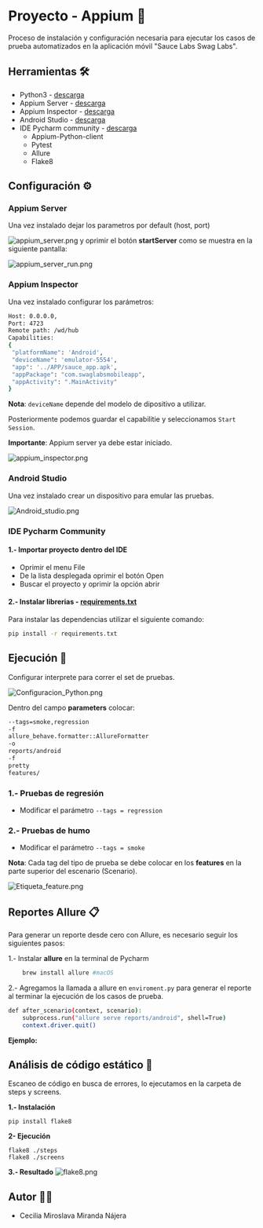 # Proyecto - Appium 📲

Proceso de instalación y configuración necesaria para ejecutar los casos de prueba automatizados en la aplicación móvil "Sauce Labs Swag Labs".

## Herramientas 🛠
* Python3 - [descarga](https://www.python.org/downloads/)
* Appium Server - [descarga](https://github.com/appium/appium-desktop/releases/)
* Appium Inspector - [descarga](https://github.com/appium/appium-inspector/releases)
* Android Studio - [descarga](https://developer.android.com/studio)
* IDE Pycharm community - [descarga](https://www.jetbrains.com/es-es/pycharm/download/?section=mac#section=windows)
     * Appium-Python-client
     * Pytest
     * Allure
     * Flake8
  
## Configuración ⚙️
### Appium Server
Una vez instalado dejar los parametros por default (host, port) 

![appium_server.png](img%2Fappium_server.png)
y oprimir el botón **startServer** como se muestra en la siguiente pantalla:

![appium_server_run.png](img%2Fappium_server_run.png)

### Appium Inspector
Una vez instalado configurar los parámetros:

```bash
Host: 0.0.0.0, 
Port: 4723 
Remote path: /wd/hub  
Capabilities:
{
 "platformName": 'Android',
 "deviceName": 'emulator-5554',
 "app": '../APP/sauce_app.apk',
 "appPackage": "com.swaglabsmobileapp",
 "appActivity": ".MainActivity"
}
```
**Nota**: `deviceName` depende del modelo de dipositivo a utilizar.  

Posteriormente podemos guardar el capabilitie y seleccionamos `Start Session`.

**Importante**: Appium server ya debe estar iniciado.

![appium_inspector.png](img%2Fappium_inspector.png)

### Android Studio
Una vez instalado crear un dispositivo para emular las pruebas.

![Android_studio.png](img%2FAndroid_studio.png)

### IDE Pycharm Community

#### 1.- Importar proyecto dentro del IDE
* Oprimir el menu File
* De la lista desplegada oprimir el botón Open
* Buscar el proyecto y oprimir la opción abrir

#### 2.- Instalar librerias - [requirements.txt](requirements.txt)

Para instalar las dependencias utilizar el siguiente comando:
  
 ```bash
pip install -r requirements.txt
```

## Ejecución 🤖

Configurar interprete para correr el set de pruebas.

![Configuracion_Python.png](img%2FConfiguracion_Python.png)

Dentro del campo **parameters** colocar:
```bash
--tags=smoke,regression
-f
allure_behave.formatter::AllureFormatter
-o
reports/android
-f
pretty
features/
```  

### 1.- Pruebas de regresión 
* Modificar el parámetro `--tags = regression`

### 2.- Pruebas de humo
* Modificar el parámetro `--tags = smoke`
 
**Nota**: Cada tag del tipo de prueba se debe colocar en los **features** en la parte superior del escenario (Scenario).  

![Etiqueta_feature.png](img%2FEtiqueta_feature.png)

## Reportes Allure  📋

Para generar un reporte desde cero con Allure, es necesario seguir los siguientes pasos:

1.- Instalar **allure** en la terminal de Pycharm 
```bash
    brew install allure #macOS
  ```  
2.- Agregamos la llamada a allure en `enviroment.py` para generar el reporte al terminar la ejecución de los casos de prueba. 

```bash
def after_scenario(context, scenario):
    subprocess.run("allure serve reports/android", shell=True)
    context.driver.quit()
```
**Ejemplo:**

## Análisis de código estático 🧐
Escaneo de código en busca de errores, lo ejecutamos en la carpeta de steps y screens.

**1.- Instalación**
```
pip install flake8
```
**2- Ejecución**
```
flake8 ./steps
flake8 ./screens
 ```
**3.- Resultado**
![flake8.png](img%2Fflake8.png)

## Autor 👩‍💻
* Cecilia Miroslava Miranda Nájera